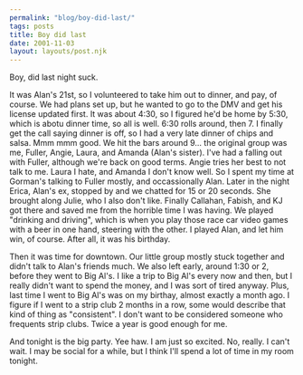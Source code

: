 ```yaml
---
permalink: "blog/boy-did-last/"
tags: posts
title: Boy did last
date: 2001-11-03
layout: layouts/post.njk
---
```


Boy, did last night suck.

It was Alan's 21st, so I volunteered to take him out to dinner, and pay, of course. We had plans set up, but he wanted to go to the DMV and get his license updated first. It was about 4:30, so I figured he'd be home by 5:30, which is abotu dinner time, so all is well. 6:30 rolls around, then 7. I finally get the call saying dinner is off, so I had a very late dinner of chips and salsa. Mmm mmm good. We hit the bars around 9... the original group was me, Fuller, Angie, Laura, and Amanda (Alan's sister). I've had a falling out with Fuller, although we're back on good terms. Angie tries her best to not talk to me. Laura I hate, and Amanda I don't know well. So I spent my time at Gorman's talking to Fuller mostly, and occassionally Alan. Later in the night Erica, Alan's ex, stopped by and we chatted for 15 or 20 seconds. She brought along Julie, who I also don't like. Finally Callahan, Fabish, and KJ got there and saved me from the horrible time I was having. We played "drinking and driving", which is when you play those race car video games with a beer in one hand, steering with the other. I played Alan, and let him win, of course. After all, it was his birthday. 

Then it was time for downtown. Our little group mostly stuck together and didn't talk to Alan's friends much. We also left early, around 1:30 or 2, before they went to Big Al's. I like a trip to Big Al's every now and then, but I really didn't want to spend the money, and I was sort of tired anyway. Plus, last time I went to Big Al's was on my birthay, almost exactly a month ago. I figure if I went to a strip club 2 months in a row, some would describe that kind of thing as "consistent". I don't want to be considered someone who frequents strip clubs. Twice a year is good enough for me.

And tonight is the big party. Yee haw. I am just so excited. No, really. I can't wait. I may be social for a while, but I think I'll spend a lot of time in my room tonight.